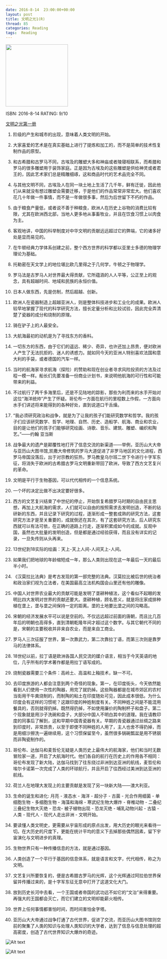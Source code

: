 ```yaml
---
date: 2016-8-14	 23:00:00+00:00
layout: post
title: 文明之光1(R)
thread: 85
categories: Reading
tags:  Reading
---
```


<img src="https://images-cn-8.ssl-images-amazon.com/images/I/41BQ9ABGlNL.jpg" width="200" />

ISBN: 2016-8-14 RATING: 9/10

[文明之光第一册](https://www.amazon.cn/%E6%96%87%E6%98%8E%E4%B9%8B%E5%85%89-%E5%90%B4%E5%86%9B/dp/B00KYDXI70/ref=sr_1_2?ie=UTF8&qid=1471159002&sr=8-2&keywords=%E6%96%87%E6%98%8E%E4%B9%8B%E5%85%89)

1.  阶级的产生和城市的出现，意味着人类文明的开始。

2.  大家喜爱的艺术是在真实基础上进行了提炼和加工的，而不是简单的技术性复制作品的原型。

3.  和古希腊和古罗马不同，古埃及的雕塑大多和神庙或者陵寝相联系，而希腊和罗马的很多雕塑用于装饰家庭。正是因为古埃及的这些雕塑是供给神灵或者君王的，因此艺术家们总是精雕细琢，这和商品时代的艺术品完全不同。

4.  与其他文明不同，古埃及人在同一块土地上生活了几千年，鲜有迁徙，因此他们从来就没有想过雕塑会需要迁移，于是他们的作品常常非常宏大。他们喜欢花几十年做一件事情，而不是一年做很多事，然后为后世留下不朽的作品。

5.  由于粮食产量低，或者说不善于种粮食，欧洲人在历史上谷物的消费比较有限，尤其在欧洲西北部，当地人更多地从事畜牧业，并且在饮食习惯上以肉食为主。

6.  客观地讲，中国的科举制度对中华文明的贡献远远超过它的弊端，它的诸多好处是显而易见的。

7.  在牛顿经典力学体系创建之前，整个西方世界的科学都以亚里士多德的物理学理论为基础。

8. 托勒密在天文学上的地位堪比欧几里得之于几何学，牛顿之于物理学。

9. 罗马法是古罗马人对世界最大得贡献，它所蕴涵的人人平等，公正至上的观念，具有超越时间、地域和民族的永恒价值。

10.  日本人做东西，先是仿制，然后超越、创新。

11.  欧洲人在瓷器制造上超越亚洲人，则是整体科技进步和工业化的成果。欧洲人较早地掌握了现代的科学研究方法，擅长定量分析和比较试验，因此完全弄清楚了瓷器的成分和烧制的原理。

12.  骑在驴子上的人最安全。

13.  大航海最初的动机是为了寻找东方的香料。

14.  一切东方的东西，由于它们的遥远、稀少、奇异，也许还加上昂贵，便对欧洲人产生了无法抗拒的、迷人的诱惑力。就如同今天的亚洲人特别喜欢法国和意大利的手袋，或者德国的汽车一样。

15.  当时的航海家寻求航海（探险）的赞助和现在创业者寻求风险投资的方法及过程一模一样。船长们先要准备一份商业计划书，来说明他航海的可行性和可能带来的利益。

16.  不过航行了两千多海里后，还是不见陆地的踪影，那些为利而来的水手开始对这位“海洋统帅”产生了怀疑。哥伦布一方面在航行的里程数上作假，一方面向水手们讲述将来能得到的各种好处，直到说道口干舌燥。

17. “我必须研究政治和战争，就是为了让我的孩子们能研究数学和哲学。我的孩子们应该研究数学、哲学、地理、自然、历史、造船学、航海、商业和农业，目的是让他们的孩子们能够研究绘画、诗歌、音乐、建筑、雕塑、编织和陶艺。”——约翰 亚当斯

18. 战争最大的遗产是颠覆性地打开了信息交流的新渠道——举例，亚历山大大帝与亚历山大图书馆,凯撒大帝修筑的罗马大道促进了非罗马地区的文化进程，西罗马帝国没落后，出于对宗教的狂热，罗马教皇乌尔班二世下令进行十字军东征，将消失于欧洲的古希腊古罗马文明重新带回了欧洲，导致了西方文艺复兴的革命。

19. 文明是平行于生物基因，可以代代相传的一个信息系统。

20.  一个坏的决定比做不出决定要好很多。

21. 西方的文艺复兴结束了中世纪的停止，开始恢复希腊罗马时期的自由民主思想，再加上大航海的需求，人们就可以自由的按照需求去发明创造，不断的钻研新的东西，并且记录下研究的过程，逐渐形成一整套成熟的研究方法，这套研究方法才是至关重要的，成就倒还在其次，有了这套研究方法，后人研究东西就可以有法可依，在正确的道路上行走，逐渐积累成如今的成就。反观中国，虽然也大批量的发明创造，但是都是通过经验获得，而且没有详实的记录，一旦失传则从头再来。

22. 13世纪到18实际的绘画：天上-天上人间-人间天上-人间。

23. 如果我们把地球的年龄缩短成一年，那么人类则出现在这一年最后一天的最后半小时。

24. 《汉莫拉比法典》是考古发现的第一部完整的法典。汉莫拉比被后世的统治者和政治家们视为立法者，在美国最高立法机构国会山里还有他的雕像。

25. 中国人对世界农业最大的贡献可能是发明了垄耕种植法，这个看似不起眼的发明比四大发明对世界的贡献还要大。垄耕种植，顾名思义，就是将庄家成排种植在垄上，垄与垄之间保持一定的距离。垄的土地要比垄之间的沟略高。

26. 宋朝的经济发展水平可以说是空前的。不仅远远超过前面的唐朝，而且比几百年后的明朝也高得多，直到清朝乾隆年间才超过这个数字。与其它朝代不同的是，宋朝的主要税收并非来自农业，而是来自工商业。

27. 罗马人三次征服了世界，第一次靠武力，第二次靠拉丁语，而第三次则是靠罗马的法律体系。

28. 18世纪以前，拉丁语是欧洲各国人民交流的媒介语言，相当于今天英语的地位，几乎所有的学术著作都是用拉丁语写成的。

29. 烧制瓷器需要三个条件：高岭土、高温和上釉技术，缺一不可。

30. 去印度旅游的人都会注意到两个奇怪的现象。第一，在印度街头，今天依然能看到人们使用一次性的陶器，用完了就扔掉。这些陶器都是在城市郊区的农村当街用干牛粪烧制的，而制陶的粘土在印度随处可见，因此成本很低。为什么印度会有这样的习惯呢？这跟印度的种姓制度有关。不同种姓之间是不能混用餐具的，否则就得扔掉。既然得扔掉，不如使用廉价的陶制杯子和盘子。第二个现象就是用沙子洗碗和盘子，大部分中国人不明白其中的道理。我在请教印度的同事后了解到，这和早期中国青瓷器有关。早期的青瓷器通过丝绸之路来到印度时，非常昂贵，以至于即使不同种姓的人用了，主人也舍不得扔掉，而是用细沙擦洗一遍继续用，这个习惯保留至今，虽然很多锅碗瓢盆是用不锈钢而非陶瓷制作的。

31. 哥伦布、达伽马和麦哲伦无疑是人类历史上最伟大的航海家，他们和当时无数冒险家一道，开启了大航海时代。他们各自的航行在历史上的作用各不相同：哥伦布发现了新大陆，达伽马找到了往东绕过非洲到达亚洲的航线，麦哲伦和埃尔卡诺第一次完成了人类的环球航行，并且开启了往西经过美洲到达亚洲的航线。

32. 荷兰人在地理大发现上的主要贡献是发现了另一块新大陆——澳大利亚。

33. 生命的诞生和进化: 月亮 - 液态水 - 海洋 - 超分子 - 古菌 - 光合作用细菌 - 单细胞生物 - 多细胞生物 - 海藻和海绵 - 寒武纪生物大爆炸 - 脊椎动物 - 二叠纪三叠纪生物大灭绝 - 恐龙- 被子植物出现 - 恐龙灭绝 - 哺乳动物兴起 - 古猿 - 人类 - 现代人 - 现代人走出非洲 - 文明开始。

34. 要读懂人类文明史，更需要从宇宙形成的原点出发，用大历史的眼光来看待一切。在大历史的尺度下，更能在统计平均的意义下去掉那些偶然因素，留下宇宙演化与文明进步的真理。

35. 生物世界只有一种传播信息的方法，就是通过基因。

36. 人类创造了一个平行于基因的信息体系，就是语言和文字，代代相传，称之为文明。

37. 文艺复兴所要恢复的，便是古希腊古罗马的光辉，这个光辉通过阿拉伯世界保留并传播过来的，是十字军东征无意中打开了这道文化大门。

38. 放到历史长河中去看，一个王国或者帝国的武功远不如它的“文治”来得重要。再强大的王国都会灭亡，而它们建立的文明却能薪火相传。

39. 世界上任何事情都害怕时间，而时间害怕金字塔。

40. 亚历山大大帝通过战争打通了古代世界，促进了交流，而亚历山大图书馆则空前的聚集了人类的知识与处理人类知识的大学者，达到了信息与信息处理的超高密度，创造了古代世界知识大爆炸的奇迹。


![Alt text](/images/文明之光/罗塞塔.jpg)

![Alt text](/images/文明之光/通天塔.jpg)











